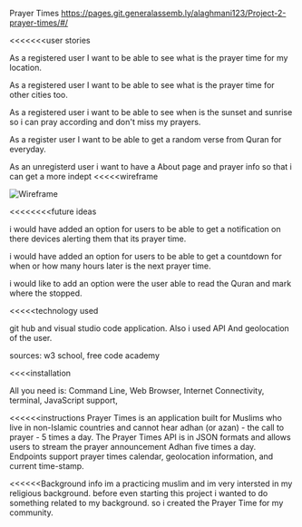 Prayer Times
https://pages.git.generalassemb.ly/alaghmani123/Project-2-prayer-times/#/

<<<<<<<user stories

As a registered user I want to be able to see what is the prayer time for my location.

As a registered user I want to be able to see what is the prayer time for other cities too.

As a registered user i want to be able to see when is the sunset and sunrise so i can pray according and don't miss my prayers.

As a register user I want to be able to get a random verse from Quran for everyday.

As an unregisterd user i want to have a About page and prayer info so that i can get a more indept 
<<<<<wireframe

![Wireframe](https://git.generalassemb.ly/alaghmani123/Project-2-prayer-times/blob/master/Wireframes/IMG_1742.JPG)

<<<<<<<<future ideas

i would have added an option for users to be able to get a notification on there devices alerting them that its prayer time.

i would have added an option for users to be able to get a countdown for when or how many hours later is the next prayer time.

i would like to add an option were the user able to read the Quran and mark where the stopped.

<<<<<technology used

git hub and visual studio code application. Also i used API And geolocation of the user.

sources: w3 school, free code academy

<<<<installation

All you need is: Command Line, Web Browser, Internet Connectivity, terminal, JavaScript support,

<<<<<<instructions 
Prayer Times is an application built for Muslims who live in non-Islamic countries and cannot hear adhan (or azan) - the call to prayer - 5 times a day. The Prayer Times API is in JSON formats and allows users to stream the prayer announcement Adhan five times a day. Endpoints support prayer times calendar, geolocation information, and current time-stamp.

<<<<<<Background info
im a practicing muslim and im very intersted in my religious background. before even starting this project i wanted to do something related to my background. so i created the Prayer Time for my community.